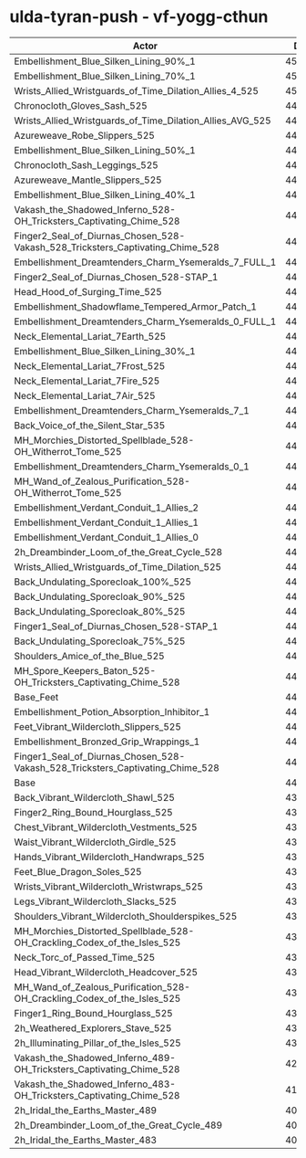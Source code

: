 # ulda-tyran-push - vf-yogg-cthun
| Actor | DPS | Increase |
|---|:---:|:---:|
|Embellishment_Blue_Silken_Lining_90%_1|453620|3.09%|
|Embellishment_Blue_Silken_Lining_70%_1|450597|2.41%|
|Wrists_Allied_Wristguards_of_Time_Dilation_Allies_4_525|450342|2.35%|
|Chronocloth_Gloves_Sash_525|448958|2.03%|
|Wrists_Allied_Wristguards_of_Time_Dilation_Allies_AVG_525|448286|1.88%|
|Azureweave_Robe_Slippers_525|447887|1.79%|
|Embellishment_Blue_Silken_Lining_50%_1|447601|1.73%|
|Chronocloth_Sash_Leggings_525|447154|1.62%|
|Azureweave_Mantle_Slippers_525|447012|1.59%|
|Embellishment_Blue_Silken_Lining_40%_1|446188|1.41%|
|Vakash_the_Shadowed_Inferno_528-OH_Tricksters_Captivating_Chime_528|446136|1.39%|
|Finger2_Seal_of_Diurnas_Chosen_528-Vakash_528_Tricksters_Captivating_Chime_528|445483|1.25%|
|Embellishment_Dreamtenders_Charm_Ysemeralds_7_FULL_1|445399|1.23%|
|Finger2_Seal_of_Diurnas_Chosen_528-STAP_1|444795|1.09%|
|Head_Hood_of_Surging_Time_525|444775|1.08%|
|Embellishment_Shadowflame_Tempered_Armor_Patch_1|444774|1.08%|
|Embellishment_Dreamtenders_Charm_Ysemeralds_0_FULL_1|444724|1.07%|
|Neck_Elemental_Lariat_7Earth_525|444658|1.06%|
|Embellishment_Blue_Silken_Lining_30%_1|444648|1.06%|
|Neck_Elemental_Lariat_7Frost_525|444388|1.00%|
|Neck_Elemental_Lariat_7Fire_525|444357|0.99%|
|Neck_Elemental_Lariat_7Air_525|444332|0.98%|
|Embellishment_Dreamtenders_Charm_Ysemeralds_7_1|444275|0.97%|
|Back_Voice_of_the_Silent_Star_535|444270|0.97%|
|MH_Morchies_Distorted_Spellblade_528-OH_Witherrot_Tome_525|443527|0.80%|
|Embellishment_Dreamtenders_Charm_Ysemeralds_0_1|443344|0.76%|
|MH_Wand_of_Zealous_Purification_528-OH_Witherrot_Tome_525|443128|0.71%|
|Embellishment_Verdant_Conduit_1_Allies_2|443026|0.69%|
|Embellishment_Verdant_Conduit_1_Allies_1|442968|0.67%|
|Embellishment_Verdant_Conduit_1_Allies_0|442762|0.63%|
|2h_Dreambinder_Loom_of_the_Great_Cycle_528|442681|0.61%|
|Wrists_Allied_Wristguards_of_Time_Dilation_525|441773|0.40%|
|Back_Undulating_Sporecloak_100%_525|441252|0.28%|
|Back_Undulating_Sporecloak_90%_525|441095|0.25%|
|Back_Undulating_Sporecloak_80%_525|441037|0.23%|
|Finger1_Seal_of_Diurnas_Chosen_528-STAP_1|441030|0.23%|
|Back_Undulating_Sporecloak_75%_525|440962|0.22%|
|Shoulders_Amice_of_the_Blue_525|440948|0.21%|
|MH_Spore_Keepers_Baton_525-OH_Tricksters_Captivating_Chime_528|440798|0.18%|
|Base_Feet|440666|0.15%|
|Embellishment_Potion_Absorption_Inhibitor_1|440609|0.14%|
|Feet_Vibrant_Wildercloth_Slippers_525|440233|0.05%|
|Embellishment_Bronzed_Grip_Wrappings_1|440172|0.04%|
|Finger1_Seal_of_Diurnas_Chosen_528-Vakash_528_Tricksters_Captivating_Chime_528|440163|0.04%|
|Base|440004|0.00%|
|Back_Vibrant_Wildercloth_Shawl_525|439861|-0.03%|
|Finger2_Ring_Bound_Hourglass_525|439730|-0.06%|
|Chest_Vibrant_Wildercloth_Vestments_525|439727|-0.06%|
|Waist_Vibrant_Wildercloth_Girdle_525|439661|-0.08%|
|Hands_Vibrant_Wildercloth_Handwraps_525|439654|-0.08%|
|Feet_Blue_Dragon_Soles_525|439493|-0.12%|
|Wrists_Vibrant_Wildercloth_Wristwraps_525|439398|-0.14%|
|Legs_Vibrant_Wildercloth_Slacks_525|439309|-0.16%|
|Shoulders_Vibrant_Wildercloth_Shoulderspikes_525|439008|-0.23%|
|MH_Morchies_Distorted_Spellblade_528-OH_Crackling_Codex_of_the_Isles_525|438830|-0.27%|
|Neck_Torc_of_Passed_Time_525|438796|-0.27%|
|Head_Vibrant_Wildercloth_Headcover_525|438776|-0.28%|
|MH_Wand_of_Zealous_Purification_528-OH_Crackling_Codex_of_the_Isles_525|438264|-0.40%|
|Finger1_Ring_Bound_Hourglass_525|438056|-0.44%|
|2h_Weathered_Explorers_Stave_525|437592|-0.55%|
|2h_Illuminating_Pillar_of_the_Isles_525|436655|-0.76%|
|Vakash_the_Shadowed_Inferno_489-OH_Tricksters_Captivating_Chime_528|421234|-4.27%|
|Vakash_the_Shadowed_Inferno_483-OH_Tricksters_Captivating_Chime_528|417811|-5.04%|
|2h_Iridal_the_Earths_Master_489|408895|-7.07%|
|2h_Dreambinder_Loom_of_the_Great_Cycle_489|406397|-7.64%|
|2h_Iridal_the_Earths_Master_483|403766|-8.24%|
